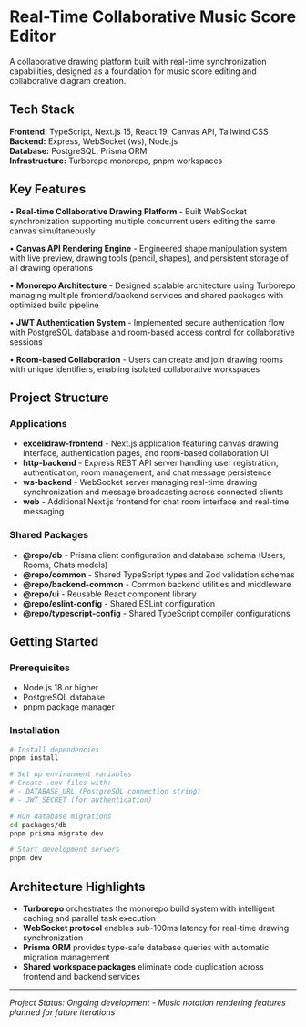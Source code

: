 # Real-Time Collaborative Music Score Editor

A collaborative drawing platform built with real-time synchronization capabilities, designed as a foundation for music score editing and collaborative diagram creation.

## Tech Stack

**Frontend:** TypeScript, Next.js 15, React 19, Canvas API, Tailwind CSS  
**Backend:** Express, WebSocket (ws), Node.js  
**Database:** PostgreSQL, Prisma ORM  
**Infrastructure:** Turborepo monorepo, pnpm workspaces

## Key Features

• **Real-time Collaborative Drawing Platform** - Built WebSocket synchronization supporting multiple concurrent users editing the same canvas simultaneously

• **Canvas API Rendering Engine** - Engineered shape manipulation system with live preview, drawing tools (pencil, shapes), and persistent storage of all drawing operations

• **Monorepo Architecture** - Designed scalable architecture using Turborepo managing multiple frontend/backend services and shared packages with optimized build pipeline

• **JWT Authentication System** - Implemented secure authentication flow with PostgreSQL database and room-based access control for collaborative sessions

• **Room-based Collaboration** - Users can create and join drawing rooms with unique identifiers, enabling isolated collaborative workspaces

## Project Structure

### Applications

- **excelidraw-frontend** - Next.js application featuring canvas drawing interface, authentication pages, and room-based collaboration UI
- **http-backend** - Express REST API server handling user registration, authentication, room management, and chat message persistence
- **ws-backend** - WebSocket server managing real-time drawing synchronization and message broadcasting across connected clients
- **web** - Additional Next.js frontend for chat room interface and real-time messaging

### Shared Packages

- **@repo/db** - Prisma client configuration and database schema (Users, Rooms, Chats models)
- **@repo/common** - Shared TypeScript types and Zod validation schemas
- **@repo/backend-common** - Common backend utilities and middleware
- **@repo/ui** - Reusable React component library
- **@repo/eslint-config** - Shared ESLint configuration
- **@repo/typescript-config** - Shared TypeScript compiler configurations

## Getting Started

### Prerequisites
- Node.js 18 or higher
- PostgreSQL database
- pnpm package manager

### Installation

```bash
# Install dependencies
pnpm install

# Set up environment variables
# Create .env files with:
# - DATABASE_URL (PostgreSQL connection string)
# - JWT_SECRET (for authentication)

# Run database migrations
cd packages/db
pnpm prisma migrate dev

# Start development servers
pnpm dev
```

## Architecture Highlights

- **Turborepo** orchestrates the monorepo build system with intelligent caching and parallel task execution
- **WebSocket protocol** enables sub-100ms latency for real-time drawing synchronization
- **Prisma ORM** provides type-safe database queries with automatic migration management
- **Shared workspace packages** eliminate code duplication across frontend and backend services

---

*Project Status: Ongoing development - Music notation rendering features planned for future iterations*